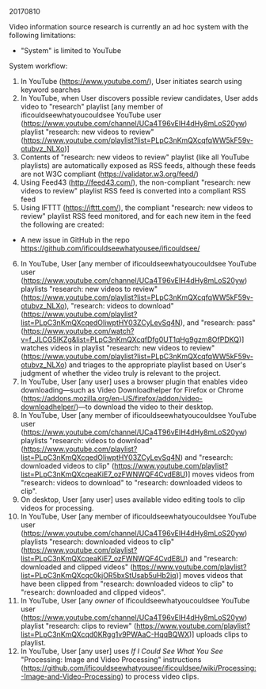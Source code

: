 20170810

Video information source research is currently an ad hoc system with the following limitations:
* "System" is limited to YouTube

System workflow:
1. In YouTube (https://www.youtube.com/), User initiates search using keyword searches
2. In YouTube, when User discovers possible review candidates, User adds video to "research" playlist \[any member of ificouldseewhatyoucouldsee YouTube user (https://www.youtube.com/channel/UCa4T96vEIH4dHy8mLoS20yw) playlist "research: new videos to review" (https://www.youtube.com/playlist?list=PLpC3nKmQXcqfqWW5kF59v-otubvz_NLXo)\]
3. Contents of "research: new videos to review" playlist (like all YouTube playlists) are automatically exposed as RSS feeds, although these feeds are not W3C compliant (https://validator.w3.org/feed/)
4. Using Feed43 (http://feed43.com/), the non-compliant "research: new videos to review" playlist RSS feed is converted into a compliant RSS feed
5. Using IFTTT (https://ifttt.com/), the compliant "research: new videos to review" playlist RSS feed monitored, and for each new item in the feed the following are created:
  * A new issue in GitHub in the repo https://github.com/ificouldseewhatyousee/ificouldsee/
6. In YouTube, User \[any member of ificouldseewhatyoucouldsee YouTube user (https://www.youtube.com/channel/UCa4T96vEIH4dHy8mLoS20yw) playlists "research: new videos to review" (https://www.youtube.com/playlist?list=PLpC3nKmQXcqfqWW5kF59v-otubvz_NLXo), "research: videos to download" (https://www.youtube.com/playlist?list=PLpC3nKmQXcqedOIiwptHY03ZCyLevSq4N), and "research: pass" (https://www.youtube.com/watch?v=f_JLCG5IKZg&list=PLpC3nKmQXcqfDfg0UT1qHg9gzm8OfPDKQ)\] watches videos in playlist "research: new videos to review" (https://www.youtube.com/playlist?list=PLpC3nKmQXcqfqWW5kF59v-otubvz_NLXo) and triages to the appropriate playlist based on User's judgment of whether the video truly is relevant to the project.
7. In YouTube, User \[any user\] uses a browser plugin that enables video downloading—such as Video Downloadhelper for Firefox or Chrome (https://addons.mozilla.org/en-US/firefox/addon/video-downloadhelper/)—to download the video to their desktop.
8. In YouTube, User \[any member of ificouldseewhatyoucouldsee YouTube user (https://www.youtube.com/channel/UCa4T96vEIH4dHy8mLoS20yw) playlists "research: videos to download" (https://www.youtube.com/playlist?list=PLpC3nKmQXcqedOIiwptHY03ZCyLevSq4N) and "research: downloaded videos to clip" (https://www.youtube.com/playlist?list=PLpC3nKmQXcqeaKiE7_ozFWNWQF4CvdE8U)\] moves videos from "research: videos to download" to "research: downloaded videos to clip".
9. On desktop, User \[any user\] uses available video editing tools to clip videos for processing.
10. In YouTube, User \[any member of ificouldseewhatyoucouldsee YouTube user (https://www.youtube.com/channel/UCa4T96vEIH4dHy8mLoS20yw) playlists "research: downloaded videos to clip" (https://www.youtube.com/playlist?list=PLpC3nKmQXcqeaKiE7_ozFWNWQF4CvdE8U) and "research: downloaded and clipped videos" (https://www.youtube.com/playlist?list=PLpC3nKmQXcqc0kjOR5bxStUsab5uHb2iq)\] moves videos that have been clipped from "research: downloaded videos to clip" to "research: downloaded and clipped videos".
11. In YouTube, User \[any _owner_ of ificouldseewhatyoucouldsee YouTube user (https://www.youtube.com/channel/UCa4T96vEIH4dHy8mLoS20yw) playlist "research: clips to review" (https://www.youtube.com/playlist?list=PLpC3nKmQXcqd0KRgg1v9PWAaC-HqqBQWX)\] uploads clips to playlist.
12. In YouTube, User \[any user\] uses _If I Could See What You See_ "Processing: Image and Video Processing" instructions (https://github.com/ificouldseewhatyousee/ificouldsee/wiki/Processing:-Image-and-Video-Processing) to process video clips.
